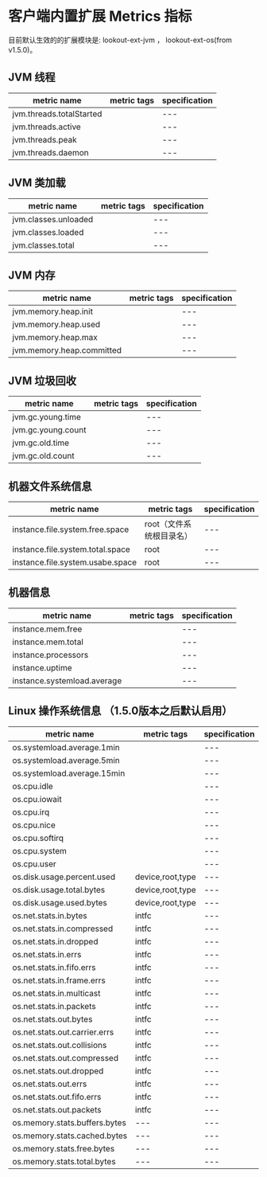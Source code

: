# 客户端内置扩展 Metrics 指标

目前默认生效的的扩展模块是: lookout-ext-jvm ， lookout-ext-os(from v1.5.0)。

## JVM 线程
| metric name |  metric tags |  specification |
| --- |  --- |  --- |
| jvm.threads.totalStarted |   |  --- |
| jvm.threads.active |   |  --- |
| jvm.threads.peak |  |  --- |
| jvm.threads.daemon |   |  --- |

## JVM 类加载
| metric name |   metric tags |  specification |
| --- |  --- |  --- |
| jvm.classes.unloaded |   |  --- |
| jvm.classes.loaded |  |  --- |
| jvm.classes.total |  |  --- |

## JVM 内存
| metric name |   metric tags |  specification |
| --- |  --- |  --- |
| jvm.memory.heap.init |  |  --- |
| jvm.memory.heap.used |   |  --- |
| jvm.memory.heap.max |  |  --- |
| jvm.memory.heap.committed | |  --- |

## JVM 垃圾回收
| metric name |   metric tags |  specification |
| --- |  --- |  --- |
| jvm.gc.young.time |  |  --- |
| jvm.gc.young.count |  |  --- |
| jvm.gc.old.time |   |  --- |
| jvm.gc.old.count |   |  --- |

## 机器文件系统信息
| metric name |   metric tags |  specification |
| --- |  --- |  --- |
| instance.file.system.free.space | root（文件系统根目录名） |  --- |
| instance.file.system.total.space | root  |  --- |
| instance.file.system.usabe.space | root  |  --- |

## 机器信息
| metric name |   metric tags |  specification |
| --- |  --- |  --- |
| instance.mem.free |   |  --- |
| instance.mem.total |   |  --- |
| instance.processors |  |  --- |
| instance.uptime |   |  --- |
| instance.systemload.average |   |  --- |

## Linux 操作系统信息 （1.5.0版本之后默认启用）
| metric name |   metric tags |  specification |
| --- |  --- |  --- |
| os.systemload.average.1min |   |  --- |
| os.systemload.average.5min |   |  --- |
| os.systemload.average.15min |   |  --- |
| os.cpu.idle |   |  --- |
| os.cpu.iowait |   |  --- |
| os.cpu.irq |   |  --- |
| os.cpu.nice |   |  --- |
| os.cpu.softirq |   |  --- |
| os.cpu.system |   |  --- |
| os.cpu.user |   |  --- |
| os.disk.usage.percent.used | device,root,type  |  --- |
| os.disk.usage.total.bytes | device,root,type  |  --- |
| os.disk.usage.used.bytes |  device,root,type |  --- |
| os.net.stats.in.bytes |  intfc |  --- |
| os.net.stats.in.compressed |  intfc |  --- |
| os.net.stats.in.dropped |  intfc |  --- |
| os.net.stats.in.errs |  intfc |  --- |
| os.net.stats.in.fifo.errs |  intfc |  --- |
| os.net.stats.in.frame.errs |  intfc |  --- |
| os.net.stats.in.multicast |  intfc |  --- |
| os.net.stats.in.packets |  intfc |  --- |
| os.net.stats.out.bytes |  intfc |  --- |
| os.net.stats.out.carrier.errs |  intfc |  --- |
| os.net.stats.out.collisions |  intfc |  --- |
| os.net.stats.out.compressed |  intfc |  --- |
| os.net.stats.out.dropped |  intfc |  --- |
| os.net.stats.out.errs |  intfc |  --- |
| os.net.stats.out.fifo.errs |  intfc |  --- |
| os.net.stats.out.packets |  intfc |  --- |
| os.memory.stats.buffers.bytes | --- |  --- |
| os.memory.stats.cached.bytes | --- |  --- |
| os.memory.stats.free.bytes | --- |  --- |
| os.memory.stats.total.bytes | --- |  --- |
